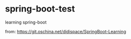 # spring-boot-test
learning spring-boot

from: https://git.oschina.net/didispace/SpringBoot-Learning
